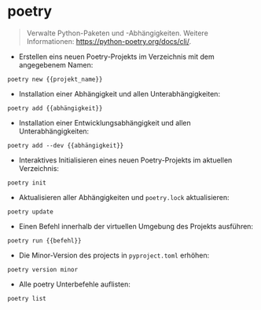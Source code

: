 # poetry

> Verwalte Python-Paketen und -Abhängigkeiten.
> Weitere Informationen: <https://python-poetry.org/docs/cli/>.

- Erstellen eins neuen Poetry-Projekts im Verzeichnis mit dem angegebenem Namen:

`poetry new {{projekt_name}}`

- Installation einer Abhängigkeit und allen Unterabhängigkeiten:

`poetry add {{abhängigkeit}}`

- Installation einer Entwicklungsabhängigkeit und allen Unterabhängigkeiten:

`poetry add --dev {{abhängigkeit}}`

- Interaktives Initialisieren eines neuen Poetry-Projekts im aktuellen Verzeichnis:

`poetry init`

- Aktualisieren aller Abhängigkeiten und `poetry.lock` aktualisieren:

`poetry update`

- Einen Befehl innerhalb der virtuellen Umgebung des Projekts ausführen:

`poetry run {{befehl}}`

- Die Minor-Version des projects in `pyproject.toml` erhöhen:

`poetry version minor`

- Alle poetry Unterbefehle auflisten:

`poetry list`
